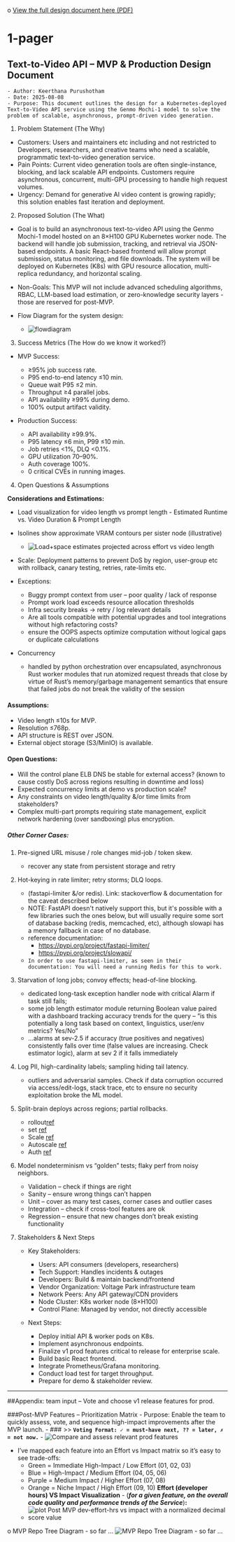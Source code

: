 o [View the full design document here (PDF)](https://github.com/keerthanap8898/xCompany_TechAssessment_Keerthana/blob/main/README.pdf)

# 1-pager
## Text-to-Video API – MVP & Production Design Document
    - Author: Keerthana Purushotham
    - Date: 2025-08-08
    - Purpose: This document outlines the design for a Kubernetes-deployed Text-to-Video API service using the Genmo Mochi-1 model to solve the problem of scalable, asynchronous, prompt-driven video generation.

1. Problem Statement (The Why)
  - Customers: Users and maintainers etc including and not restricted to Developers, researchers, and creative teams who need a scalable, programmatic text-to-video generation service.
  - Pain Points: Current video generation tools are often single-instance, blocking, and lack scalable API endpoints. Customers require asynchronous, concurrent, multi-GPU processing to handle high request volumes.
  - Urgency: Demand for generative AI video content is growing rapidly; this solution enables fast iteration and deployment.

2. Proposed Solution (The What)
  - Goal is to build an asynchronous text-to-video API using the Genmo Mochi-1 model hosted on an 8×H100 GPU Kubernetes worker node. The backend will handle job submission, tracking, and retrieval via JSON-based endpoints. A basic React-based frontend will allow prompt submission, status monitoring, and file downloads. The system will be deployed on Kubernetes (K8s) with GPU resource allocation, multi-replica redundancy, and horizontal scaling.

  - Non-Goals: This MVP will not include advanced scheduling algorithms, RBAC, LLM-based load estimation, or zero-knowledge security layers - those are reserved for post-MVP.

  - Flow Diagram for the system design:
     - ![flowdiagram](https://github.com/keerthanap8898/xCompany_TechAssessment_Keerthana/blob/main/Resources/Other/Screenshot%202025-08-08%20at%204.11.39%E2%80%AFAM.png)

3. Success Metrics (The How do we know it worked?)
  - MVP Success:
    - ≥95% job success rate.
    - P95 end-to-end latency ≤10 min.
    - Queue wait P95 ≤2 min.
    - Throughput ≥4 parallel jobs.
    - API availability ≥99% during demo.
    - 100% output artifact validity.

  - Production Success:
    - API availability ≥99.9%.
    - P95 latency ≤6 min, P99 ≤10 min.
    - Job retries <1%, DLQ <0.1%.
    - GPU utilization 70–90%.
    - Auth coverage 100%.
    - 0 critical CVEs in running images.

4. Open Questions & Assumptions

**Considerations and Estimations:**
  - Load visualization for video length vs prompt length - Estimated Runtime vs. Video Duration & Prompt Length
  - Isolines show approximate VRAM contours per sister node (illustrative)

    - ![Load+space estimates projected across effort vs video length](https://github.com/keerthanap8898/xCompany_TechAssessment_Keerthana/blob/main/Resources/Other/video_length_vs_duration.png)

  - Scale: Deployment patterns to prevent DoS by region, user-group etc with rollback, canary testing, retries, rate-limits etc.
  - Exceptions:
    - Buggy prompt context from user – poor quality / lack of response
    - Prompt work load exceeds resource allocation thresholds
    - Infra security breaks -> retry / log relevant details
    - Are all tools compatible with potential upgrades and tool integrations without high refactoring costs?
    - ensure the OOPS aspects optimize computation without logical gaps or duplicate calculations
  - Concurrency
    - handled by python orchestration over encapsulated, asynchronous Rust worker modules that run atomized request threads that close by virtue of Rust’s memory/garbage management semantics that ensure that failed jobs do not break the validity of the session

#### Assumptions:
  - Video length ≤10s for MVP.
  - Resolution ≤768p.
  - API structure is REST over JSON.
  - External object storage (S3/MinIO) is available.

#### Open Questions:
  - Will the control plane ELB DNS be stable for external access? (known to cause costly DoS across regions resulting in downtime and loss)
  - Expected concurrency limits at demo vs production scale?
  - Any constraints on video length/quality &/or time limits from stakeholders?
  - Complex multi-part prompts requiring state management, explicit network hardening (over sandboxing) plus encryption.

##### Other Corner Cases:
  1. Pre-signed URL misuse / role changes mid-job / token skew.
     - recover any state from persistent storage and retry
  2. Hot-keying in rate limiter; retry storms; DLQ loops.
     - (fastapi-limiter &/or redis). Link: stackoverflow & documentation for the caveat described below
     - NOTE: FastAPI doesn't natively support this, but it's possible with a few libraries such the ones below, but will usually require some sort of database backing (redis, memcached, etc), although slowapi has a memory fallback in case of no database.
     - reference documentation:
         * https://pypi.org/project/fastapi-limiter/
         * https://pypi.org/project/slowapi/
     - `In order to use fastapi-limiter, as seen in their documentation: You will need a running Redis for this to work.`
  3. Starvation of long jobs; convoy effects; head-of-line blocking.
     - dedicated long-task exception handler node with critical Alarm if task still fails;
     - some job length estimator module returning Boolean value paired with a dashboard tracking accuracy trends for the query – “is this potentially a long task based on context, linguistics, user/env metrics? Yes/No”
     - …alarms at sev-2.5 if accuracy (true positives and negatives) consistently falls over time (false values are increasing. Check estimator logic), alarm at sev 2 if it falls immediately
  4. Log PII, high-cardinality labels; sampling hiding tail latency.
     - outliers and adversarial samples. Check if data corruption occurred via access/edit-logs, stack trace, etc to ensure no security exploitation broke the ML model.
  5. Split-brain deploys across regions; partial rollbacks.
     - rollout[ref](https://kubernetes.io/docs/reference/generated/kubectl/kubectl-commands#rollout)
     - set [ref](https://kubernetes.io/docs/reference/generated/kubectl/kubectl-commands#set)
     - Scale [ref](https://kubernetes.io/docs/reference/generated/kubectl/kubectl-commands#scale)
     - Autoscale [ref](https://kubernetes.io/docs/reference/generated/kubectl/kubectl-commands#autoscale)
     - Auth [ref](https://kubernetes.io/docs/reference/generated/kubectl/kubectl-commands#auth)
  6. Model nondeterminism vs “golden” tests; flaky perf from noisy neighbors.
     - Validation – check if things are right
     - Sanity – ensure wrong things can’t happen
     - Unit – cover as many test cases, corner cases and outlier cases
     - Integration – check if cross-tool features are ok
     - Regression – ensure that new changes don’t break existing functionality
  
  7. Stakeholders & Next Steps
     - Key Stakeholders:
       - Users: API consumers (developers, researchers)
       - Tech Support: Handles incidents & outages
       - Developers: Build & maintain backend/frontend
       - Vendor Organization: Voltage Park infrastructure team
       - Network Peers: Any API gateway/CDN providers
       - Node Cluster: K8s worker node (8×H100)
       - Control Plane: Managed by vendor, not directly accessible
    
     - Next Steps:
       - Deploy initial API & worker pods on K8s.
       - Implement asynchronous endpoints.
       - Finalize v1 prod features critical to release for enterprise scale.
       - Build basic React frontend.
       - Integrate Prometheus/Grafana monitoring.
       - Conduct load test for target throughput.
       - Prepare for demo & stakeholder review.
----------------

##Appendix: team input – Vote and choose v1 release features for prod.

  ###Post-MVP Features – Prioritization Matrix
    - Purpose: Enable the team to quickly assess, vote, and sequence high-impact improvements after the MVP launch.
    - ### >> **`Voting Format: ✓ = must-have next, ?? = later, ✗ = not now.`**
       - ![Compare and assess relevant prod features](https://github.com/keerthanap8898/xCompany_TechAssessment_Keerthana/blob/main/Resources/Other/feature_comparison_table.png)

  - I’ve mapped each feature into an Effort vs Impact matrix so it’s easy to see trade-offs:
      * Green = Immediate High-Impact / Low Effort (01, 02, 03)
      * Blue = High-Impact / Medium Effort (04, 05, 06)
      * Purple = Medium Impact / Higher Effort (07, 08)
      * Orange = Niche Impact / High Effort (09, 10)
    **Effort (developer hours) VS Impact Visualization** - (***for a given feature, on the overall code quality and performance trends of the Service***)**:**
      - ![plot Post MVP dev-effort-hrs vs impact with a normalized decimal score value](https://github.com/keerthanap8898/xCompany_TechAssessment_Keerthana/blob/main/Resources/Other/dev-workload_vs_impact.png)

o MVP Repo Tree Diagram - so far ...
![MVP Repo Tree Diagram - so far ...](https://github.com/keerthanap8898/xCompany_TechAssessment_Keerthana/blob/main/Resources/Other/MVP_folder_tree.png)

